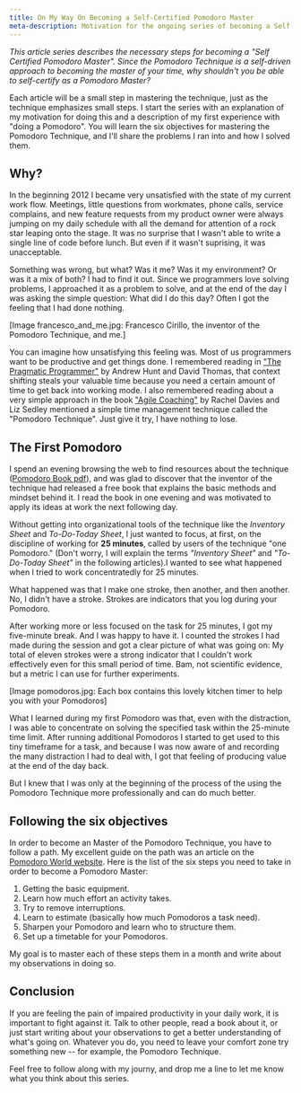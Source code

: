 ```yaml
---
title: On My Way On Becoming a Self-Certified Pomodoro Master
meta-description: Motivation for the ongoing series of becoming a Self-Certiefied Pomodoro Master
---
```


*This article series describes the necessary steps for becoming a "Self Certified Pomodoro Master". Since the Pomodoro
Technique is a self-driven approach to becoming the master of your time, why shouldn't you be able to self-certify as a
Pomodoro Master?*


Each article will be a small step in mastering the technique, just as the technique emphasizes small steps. I start the
series with an explanation of my motivation for doing this and a description of my first experience with "doing a
Pomodoro". You will learn the six objectives for mastering the Pomodoro Technique, and I'll share the problems I ran
into and how I solved them.


## Why?

In the beginning 2012 I became very unsatisfied with the state of my current work flow.  Meetings, little questions from
workmates, phone calls, service complains, and new feature requests from my product owner were always jumping on my
daily schedule with all the demand for attention of a rock star leaping onto the stage. It was no surprise that I wasn't
able to write a single line of code before lunch. But even if it wasn't suprising, it was unacceptable.


Something was wrong, but what? Was it me? Was it my environment? Or was it a mix of both? I had to find it out. Since we
programmers love solving problems, I approached it as a problem to solve, and at the end of the day I was asking the
simple question: What did I do this day? Often I got the feeling that I had done nothing.


[Image francesco_and_me.jpg: Francesco Cirillo, the inventor of the Pomodoro Technique, and me.]

You can imagine how unsatisfying this feeling was. Most of us programmers want to be productive and get things done. I
remembered reading in ["The Pragmatic Programmer"](http://pragprog.com/book/tpp/the-pragmatic-programmer) by Andrew Hunt
and David Thomas, that context shifting steals your valuable time because you need a certain amount of time to get back
into working mode. I also remembered reading about a very simple approach in the book ["Agile
Coaching"](http://pragprog.com/book/sdcoach/agile-coaching) by Rachel Davies and Liz Sedley mentioned a simple time
management technique called the "Pomodoro Technique". Just give it try, I have nothing to lose.


## The First Pomodoro

I spend an evening browsing the web to find resources about the technique ([Pomodoro Book
pdf](http://www.pomodorotechnique.com/book/)), and was glad to discover that the inventor of the technique had released
a free book that explains the basic methods and mindset behind it. I read the book in one evening and was motivated to
apply its ideas at work the next following day.


Without getting into organizational tools of the technique like the *Inventory Sheet* and *To-Do-Today Sheet*, I just
wanted to focus, at first, on the discipline of working for **25 minutes**, called by users of the technique "one
Pomodoro." (Don't worry, I will explain the terms *"Inventory Sheet"* and *"To-Do-Today Sheet"* in the following
articles).I wanted to see what happened when I tried to work concentratedly for 25 minutes.


What happened was that I make one stroke, then another, and then another. No, I didn't have a stroke. Strokes are
indicators that you log during your Pomodoro.


After working more or less focused on the task for 25 minutes, I got my five-minute break. And I was happy to have it. I
counted the strokes I had made during the session and got a clear picture of what was going on: My total of eleven
strokes were a strong indicator that I couldn't work effectively even for this small period of time. Bam, not scientific
evidence, but a metric I can use for further experiments.


[Image pomodoros.jpg: Each box contains this lovely kitchen timer to help you with your Pomodoros]


What I learned during my first Pomodoro was that, even with the distraction, I was able to concentrate on solving the
specified task within the 25-minute time limit.  After running additional Pomodoros I started to get used to this tiny
timeframe for a task, and because I was now aware of and recording the many distraction I had to deal with, I got that
feeling of producing value at the end of the day back.


But I knew that I was only at the beginning of the process of the using the Pomodoro Technique more professionally and
can do much better.


## Following the six objectives

In order to become an Master of the Pomodoro Technique, you have to follow a path. My excellent guide on the path was an
article on the [Pomodoro World website](http://www.pomodorotechnique.com/certification/). Here is the list of the six
steps you need to take in order to become a Pomodoro Master:


1. Getting the basic equipment.
2. Learn how much effort an activity takes.
3. Try to remove interruptions.
4. Learn to estimate (basically how much Pomodoros a task need).
5. Sharpen your Pomodoro and learn who to structure them.
6. Set up a timetable for your Pomodoros.


My goal is to master each of these steps them in a month and write about my observations in doing so.


## Conclusion

If you are feeling the pain of impaired productivity in your daily work, it is important to fight against it. Talk to
other people, read a book about it, or just start writing about your observations to get a better understanding of
what's going on. Whatever you do, you need to leave your comfort zone try something new -- for example, the Pomodoro
Technique.


Feel free to follow along with my journy, and drop me a line to let me know what you think about this series.

